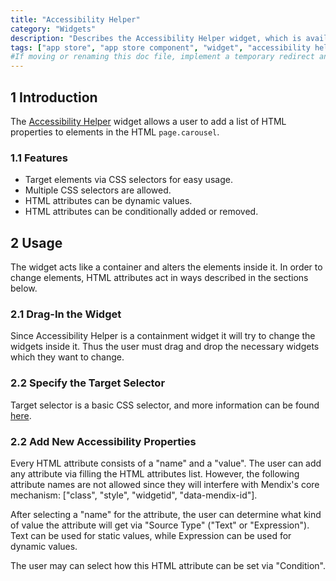 ```yaml
---
title: "Accessibility Helper"
category: "Widgets"
description: "Describes the Accessibility Helper widget, which is available in the Mendix App Store."
tags: ["app store", "app store component", "widget", "accessibility helper", "a11y helper", "token", "platform support"]
#If moving or renaming this doc file, implement a temporary redirect and let the respective team know they should update the URL in the product. See Mapping to Products for more details.
---
```


## 1 Introduction

The [Accessibility Helper](https://appstore.home.mendix.com/link/app/47784/) widget allows a user to add a list of HTML properties to elements in the HTML `page.carousel`.

### 1.1 Features

* Target elements via CSS selectors for easy usage.
* Multiple CSS selectors are allowed.
* HTML attributes can be dynamic values.
* HTML attributes can be conditionally added or removed.

## 2 Usage

The widget acts like a container and alters the elements inside it. In order to change elements, HTML attributes act in ways described in the sections below.

### 2.1 Drag-In the Widget

Since Accessibility Helper is a containment widget it will try to change the widgets inside it. Thus the user must drag and drop the necessary widgets which they want to change.

### 2.2 Specify the Target Selector

Target selector is a basic CSS selector, and more information can be found [here](https://developer.mozilla.org/en-US/docs/Web/CSS/CSS_Selectors).

### 2.2 Add New Accessibility Properties

Every HTML attribute consists of a "name" and a "value". The user can add any attribute via filling the HTML attributes list. However, the following attribute names are not allowed since they will interfere with Mendix's core mechanism: ["class", "style", "widgetid", "data-mendix-id"].

After selecting a "name" for the attribute, the user can determine what kind of value the attribute will get via "Source Type" ("Text" or "Expression"). Text can be used for static values, while Expression can be used for dynamic values. 

The user may can select how this HTML attribute can be set via "Condition".
